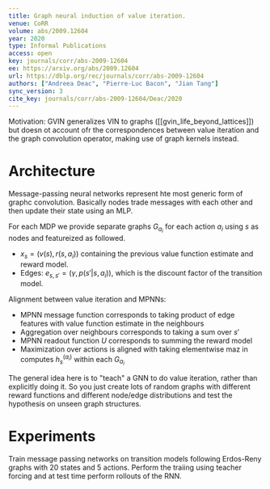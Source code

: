 ```yaml
---
title: Graph neural induction of value iteration.
venue: CoRR
volume: abs/2009.12604
year: 2020
type: Informal Publications
access: open
key: journals/corr/abs-2009-12604
ee: https://arxiv.org/abs/2009.12604
url: https://dblp.org/rec/journals/corr/abs-2009-12604
authors: ["Andreea Deac", "Pierre-Luc Bacon", "Jian Tang"]
sync_version: 3
cite_key: journals/corr/abs-2009-12604/Deac/2020
---
```


Motivation: GVIN generalizes VIN to graphs ([[gvin_life_beyond_lattices]]) but doesn ot account ofr the correspondences between value iteration and the graph convolution operator, making use of graph kernels instead.

# Architecture
Message-passing neural networks represent hte most generic form of graphc convolution. Basically nodes trade messages with each other and then update their state using an MLP.

For each MDP we provide separate graphs $G_{a_i}$ for each action $a_i$ using $s$ as nodes and featureized as followed.

 - $x_s = (v(s), r(s, a_i))$ containing the previous value function estimate and reward model.
 - Edges: $e_{s, s'} = (\gamma, p(s'|s, a_i))$, which is the discount factor of the transition model.

Alignment between value iteration and MPNNs:
 - MPNN message function corresponds to taking product of edge features with value function estimate in the neighbours
 - Aggregation over neighbours corresponds to taking a sum over $s'$
 - MPNN readout function $U$ corresponds to summing the reward model
 - Maximization over actions is aligned with taking elementwise maz in computes $h_s^{(a_i)}$ within each $G_{a_i}$


The general idea here is to "teach" a GNN to do value iteration, rather than explicitly doing it. So you just create lots of random graphs with different reward functions and different node/edge distributions and test the hypothesis on unseen graph structures.

# Experiments
Train message passing networks on transition models following Erdos-Reny graphs with 20 states and 5 actions. Perform the traiing using teacher forcing and at test time perform rollouts of the RNN.